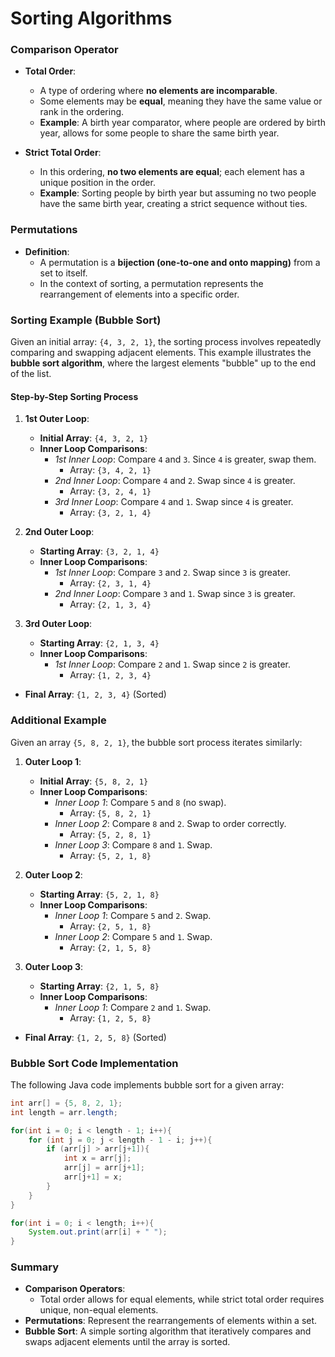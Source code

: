 # Sorting Algorithms

### Comparison Operator

- **Total Order**:
  - A type of ordering where **no elements are incomparable**.
  - Some elements may be **equal**, meaning they have the same value or rank in the ordering.
  - **Example**: A birth year comparator, where people are ordered by birth year, allows for some people to share the same birth year.

- **Strict Total Order**:
  - In this ordering, **no two elements are equal**; each element has a unique position in the order.
  - **Example**: Sorting people by birth year but assuming no two people have the same birth year, creating a strict sequence without ties.

### Permutations

- **Definition**:
  - A permutation is a **bijection (one-to-one and onto mapping)** from a set to itself.
  - In the context of sorting, a permutation represents the rearrangement of elements into a specific order.

### Sorting Example (Bubble Sort)

Given an initial array: `{4, 3, 2, 1}`, the sorting process involves repeatedly comparing and swapping adjacent elements. This example illustrates the **bubble sort algorithm**, where the largest elements "bubble" up to the end of the list.

#### Step-by-Step Sorting Process

1. **1st Outer Loop**:
   - **Initial Array**: `{4, 3, 2, 1}`
   - **Inner Loop Comparisons**:
     - *1st Inner Loop*: Compare `4` and `3`. Since `4` is greater, swap them.
       - Array: `{3, 4, 2, 1}`
     - *2nd Inner Loop*: Compare `4` and `2`. Swap since `4` is greater.
       - Array: `{3, 2, 4, 1}`
     - *3rd Inner Loop*: Compare `4` and `1`. Swap since `4` is greater.
       - Array: `{3, 2, 1, 4}`

2. **2nd Outer Loop**:
   - **Starting Array**: `{3, 2, 1, 4}`
   - **Inner Loop Comparisons**:
     - *1st Inner Loop*: Compare `3` and `2`. Swap since `3` is greater.
       - Array: `{2, 3, 1, 4}`
     - *2nd Inner Loop*: Compare `3` and `1`. Swap since `3` is greater.
       - Array: `{2, 1, 3, 4}`

3. **3rd Outer Loop**:
   - **Starting Array**: `{2, 1, 3, 4}`
   - **Inner Loop Comparisons**:
     - *1st Inner Loop*: Compare `2` and `1`. Swap since `2` is greater.
       - Array: `{1, 2, 3, 4}`

- **Final Array**: `{1, 2, 3, 4}` (Sorted)

### Additional Example

Given an array `{5, 8, 2, 1}`, the bubble sort process iterates similarly:

1. **Outer Loop 1**:
   - **Initial Array**: `{5, 8, 2, 1}`
   - **Inner Loop Comparisons**:
     - *Inner Loop 1*: Compare `5` and `8` (no swap).
       - Array: `{5, 8, 2, 1}`
     - *Inner Loop 2*: Compare `8` and `2`. Swap to order correctly.
       - Array: `{5, 2, 8, 1}`
     - *Inner Loop 3*: Compare `8` and `1`. Swap.
       - Array: `{5, 2, 1, 8}`

2. **Outer Loop 2**:
   - **Starting Array**: `{5, 2, 1, 8}`
   - **Inner Loop Comparisons**:
     - *Inner Loop 1*: Compare `5` and `2`. Swap.
       - Array: `{2, 5, 1, 8}`
     - *Inner Loop 2*: Compare `5` and `1`. Swap.
       - Array: `{2, 1, 5, 8}`

3. **Outer Loop 3**:
   - **Starting Array**: `{2, 1, 5, 8}`
   - **Inner Loop Comparisons**:
     - *Inner Loop 1*: Compare `2` and `1`. Swap.
       - Array: `{1, 2, 5, 8}`

- **Final Array**: `{1, 2, 5, 8}` (Sorted)

### Bubble Sort Code Implementation

The following Java code implements bubble sort for a given array:

```java
int arr[] = {5, 8, 2, 1};
int length = arr.length;

for(int i = 0; i < length - 1; i++){
    for (int j = 0; j < length - 1 - i; j++){
        if (arr[j] > arr[j+1]){
            int x = arr[j];
            arr[j] = arr[j+1];
            arr[j+1] = x;
        }
    }
}

for(int i = 0; i < length; i++){
    System.out.print(arr[i] + " ");
}
```

### Summary

- **Comparison Operators**:
  - Total order allows for equal elements, while strict total order requires unique, non-equal elements.
- **Permutations**: Represent the rearrangements of elements within a set.
- **Bubble Sort**: A simple sorting algorithm that iteratively compares and swaps adjacent elements until the array is sorted.
